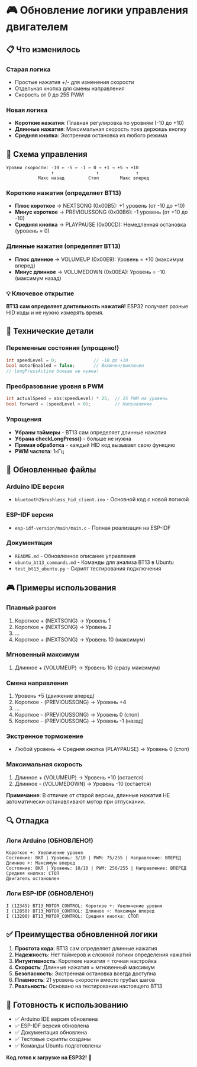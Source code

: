 # 🎮 Обновление логики управления двигателем

## 📋 Что изменилось

### Старая логика
- Простые нажатия +/- для изменения скорости
- Отдельная кнопка для смены направления
- Скорость от 0 до 255 PWM

### Новая логика
- **Короткие нажатия**: Плавная регулировка по уровням (-10 до +10)
- **Длинные нажатия**: Максимальная скорость пока держишь кнопку
- **Средняя кнопка**: Экстренная остановка из любого режима

## 🎯 Схема управления

```
Уровни скорости: -10 ← -5 ← -1 ← 0 → +1 → +5 → +10
                 ↑                ↑              ↑
            Макс назад         Стоп        Макс вперед
```

### Короткие нажатия (определяет BT13)
- **Плюс короткое** → NEXTSONG (0x00B5): +1 уровень (от -10 до +10)
- **Минус короткое** → PREVIOUSSONG (0x00B6): -1 уровень (от +10 до -10)
- **Средняя кнопка** → PLAYPAUSE (0x00CD): Немедленная остановка (уровень = 0)

### Длинные нажатия (определяет BT13)
- **Плюс длинное** → VOLUMEUP (0x00E9): Уровень = +10 (максимум вперед)
- **Минус длинное** → VOLUMEDOWN (0x00EA): Уровень = -10 (максимум назад)

### 💡 Ключевое открытие
**BT13 сам определяет длительность нажатий!** ESP32 получает разные HID коды и не нужно измерять время.

## 🔧 Технические детали

### Переменные состояния (упрощено!)
```c
int speedLevel = 0;              // -10 до +10
bool motorEnabled = false;       // Включен/выключен
// longPressActive больше не нужна!
```

### Преобразование уровня в PWM
```c
int actualSpeed = abs(speedLevel) * 25;  // 25 PWM на уровень
bool forward = (speedLevel > 0);         // Направление
```

### Упрощения
- **Убраны таймеры** - BT13 сам определяет длинные нажатия
- **Убрана checkLongPress()** - больше не нужна
- **Прямая обработка** - каждый HID код вызывает свою функцию
- **PWM частота**: 1кГц

## 📁 Обновленные файлы

### Arduino IDE версия
- `bluetooth2brushless_hid_client.ino` - Основной код с новой логикой

### ESP-IDF версия  
- `esp-idf-version/main/main.c` - Полная реализация на ESP-IDF

### Документация
- `README.md` - Обновленное описание управления
- `ubuntu_bt13_commands.md` - Команды для анализа BT13 в Ubuntu
- `test_bt13_ubuntu.py` - Скрипт тестирования подключения

## 🎮 Примеры использования

### Плавный разгон
1. Короткое + (NEXTSONG) → Уровень 1
2. Короткое + (NEXTSONG) → Уровень 2
3. ...
4. Короткое + (NEXTSONG) → Уровень 10 (максимум)

### Мгновенный максимум
1. Длинное + (VOLUMEUP) → Уровень 10 (сразу максимум)

### Смена направления
1. Уровень +5 (движение вперед)
2. Короткое - (PREVIOUSSONG) → Уровень +4
3. ...
4. Короткое - (PREVIOUSSONG) → Уровень 0 (стоп)
5. Короткое - (PREVIOUSSONG) → Уровень -1 (назад)

### Экстренное торможение
- Любой уровень → Средняя кнопка (PLAYPAUSE) → Уровень 0 (стоп)

### Максимальная скорость
1. Длинное + (VOLUMEUP) → Уровень +10 (остается)
2. Длинное - (VOLUMEDOWN) → Уровень -10 (остается)

**Примечание**: В отличие от старой версии, длинные нажатия НЕ автоматически останавливают мотор при отпускании.

## 🔍 Отладка

### Логи Arduino (ОБНОВЛЕНО!)
```
Короткое +: Увеличение уровня
Состояние: ВКЛ | Уровень: 3/10 | PWM: 75/255 | Направление: ВПЕРЕД
Длинное +: Максимум вперед
Состояние: ВКЛ | Уровень: 10/10 | PWM: 250/255 | Направление: ВПЕРЕД
Средняя кнопка: СТОП
Двигатель остановлен
```

### Логи ESP-IDF (ОБНОВЛЕНО!)
```
I (12345) BT13_MOTOR_CONTROL: Короткое +: Увеличение уровня
I (12850) BT13_MOTOR_CONTROL: Длинное +: Максимум вперед
I (13200) BT13_MOTOR_CONTROL: Средняя кнопка: СТОП
```

## ✅ Преимущества обновленной логики

1. **Простота кода**: BT13 сам определяет длинные нажатия
2. **Надежность**: Нет таймеров и сложной логики определения нажатий
3. **Интуитивность**: Короткие нажатия = точная настройка
4. **Скорость**: Длинные нажатия = мгновенный максимум
5. **Безопасность**: Экстренная остановка всегда доступна
6. **Плавность**: 21 уровень скорости вместо грубых шагов
7. **Реальность**: Основано на тестировании настоящего BT13

## 🚀 Готовность к использованию

- ✅ Arduino IDE версия обновлена
- ✅ ESP-IDF версия обновлена  
- ✅ Документация обновлена
- ✅ Тестовые скрипты созданы
- ✅ Команды Ubuntu подготовлены

**Код готов к загрузке на ESP32!** 🎉
